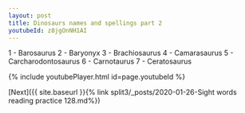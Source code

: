 ```yaml
---
layout: post
title: Dinosaurs names and spellings part 2
youtubeId: z8jgOnNH1AI
---
```

 
1 - Barosaurus
2 - Baryonyx
3 - Brachiosaurus
4 - Camarasaurus
5 - Carcharodontosaurus
6 - Carnotaurus
7 - Ceratosaurus

 
{% include youtubePlayer.html id=page.youtubeId %}
 
 

[Next]({{ site.baseurl }}{% link  split3/_posts/2020-01-26-Sight words reading practice 128.md%})
 
